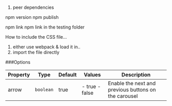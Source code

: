 1. peer dependencies


npm version
npm publish


npm link
npm link <pkg-name> in the testing folder


How to include the CSS file...
1. either use webpack & load it in..
2. import the file directly

###Options

| Property | Type | Default | Values | Description |
| -------- | ---- | ------- | ------ | ----------- |
| arrow | `boolean` | true | - true - false | Enable the next and previous buttons on the carousel |